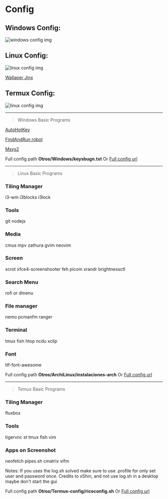 # Config

## Windows Config:
![windows config img](https://res.cloudinary.com/dd60okmsj/image/upload/v1684459571/Desk/Windows1.png "Configuracion Windows")


## Linux Config:
![linux config img](https://res.cloudinary.com/dd60okmsj/image/upload/v1684459571/Desk/Linux1.png "Configuracion Linux")

[Wallaper Jinx](https://wall.alphacoders.com/big.php?i=1193347)

## Termux Config:
![linux config img](https://res.cloudinary.com/dd60okmsj/image/upload/v1685119637/Desk/Android1.png "Configuracion Termux")

---
> Windows Basic Programs

[AutoHotKey](https://www.autohotkey.com/download/)

[FindAndRun robot](https://www.donationcoder.com/software/mouser/popular-apps/farr)

[Msys2](https://github.com/msys2/msys2-installer/releases)

Full config path **Otros/Windows/keysbugn.txt** Or 
[Full config url](https://github.com/JhonAlexSB/Config/blob/main/Otros/Windows/keysbugn.txt)

---
> Linux Basic Programs

### Tiling Manager
i3-wm i3blocks i3lock

### Tools
git nodejs

### Media
cmus mpv zathura gvim neovim

### Screen
scrot xfce4-screenshooter feh picom xrandr brightnessctl

### Search Menu
rofi or dmenu

### File manager
nemo pcmanfm ranger

### Terminal
tmux fish htop ncdu xclip

### Font
ttf-font-awesome

Full config path **Otros/ArchiLinux/instalaciones-arch** Or 
[Full config url](https://github.com/JhonAlexSB/Config/blob/main/Otros/ArchLinux/instalaciones-arch)

---
> Temux Basic Programs

### Tiling Manager
fluxbox

### Tools
tigervnc st tmux fish vim

### Apps on Screenshot
neofetch pipes.sh cmatrix vifm

Notes: If you uses the  log.sh solved make sure to use .profile for only set user and password once. Credits to xShin, and not use log.sh in a desktop maybe don't start the gui

Full config path **Otros/Termux-config/riceconfig.sh** Or 
[Full config url](https://github.com/JhonAlexSB/Config/blob/main/Otros/Termux-Config/riceconfig.sh)
